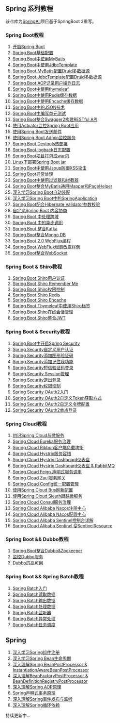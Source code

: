 ## Spring 系列教程
该仓库为[SpringAll](https://github.com/wuyouzhuguli/SpringAll)项目基于SpringBoot 3重写。

### Spring Boot教程 
1. [开启Spring Boot](01.Start-Spring-Boot/readme.md)
2. [Spring Boot基础配置](02.Spring-Boot-Config/readme.md)
3. [Spring Boot中使用MyBatis](03.Spring-Boot-Config/readme.md)
4. [Spring Boot中使用JdbcTemplate](04.Spring-Boot-JdbcTemplate/readme.md)
5. [Spring Boot MyBatis配置Druid多数据源](05.Spring-Boot-MyBatis-MultiDataSource/readme.md)
6. [Spring Boot JdbcTemplate配置Druid多数据源]()
7. [Spring Boot AOP记录用户操作日志]()
8. [Spring Boot中使用thymeleaf]()
9. [Spring Boot中使用Redis缓存数据]()
10. [Spring Boot中使用Ehcache缓存数据]()
11. [Spring Boot中的JSON技术]()
12. [Spring Boot中编写单元测试]()
13. [Spring Boot整合Swagger2构建RESTful API]()
14. [使用Actuator监控Spring Boot应用]()
15. [使用Spring Boot发送邮件]()
16. [使用Spring Boot Admin监控服务]()
17. [Spring Boot Devtools热部署]()
18. [Spring Boot logback日志配置]()
19. [Spring Boot项目打包成war包]()
20. [Linux下部署Spring Boot jar]()
21. [Spring Boot中使用Jsoup防御XSS攻击]()
22. [Spring Boot异常处理]()
23. [Spring Boot中使用过滤器和拦截器]()
24. [Spring Boot整合MyBatis通用Mapper和PageHelper]()
26. [深入学习Spring Boot自动装配]()
27. [深入学习Spring Boot中的SpringApplication]()
28. [Spring Boot配合Hibernate Validator参数校验]()
29. [自定义Spring Boot 内容协商]()
30. [Spring Boot 中处理跨域]()
31. [Spring Boot 中的异步调用]()
32. [Spring Boot 整合Kafka]()
33. [Spring Boot整合Mongo DB]()
34. [Spring Boot 2.0 WebFlux编程]()
35. [Spring Boot WebFlux增删改查样例]()
36. [Spring Boot整合WebSocket]()

### Spring Boot & Shiro教程
1. [Spring Boot Shiro用户认证]()
2. [Spring Boot Shiro Remember Me]()
3. [Spring Boot Shiro权限控制]()
4. [Spring Boot Shiro Redis]()
5. [Spring Boot Shiro Ehcache]()
6. [Spring Boot Thymeleaf中使用Shiro标签]()
7. [Spring Boot Shiro在线会话管理]()
8. [Spring Boot Shiro整合JWT]()

### Spring Boot & Security教程
1. [Spring Boot中开启Spring Security]()
2. [Spring Security自定义用户认证]()
3. [Spring Security添加图形验证码]()
4. [Spring Security添加记住我功能]()
5. [Spring Security短信验证码登录]()
6. [Spring Security Session管理]()
7. [Spring Security退出登录]()
8. [Spring Security权限控制]()
9. [Spring Security OAuth2入门]()
10. [Spring Security OAuth2自定义Token获取方式]()
11. [Spring Security OAuth2自定义令牌配置]()
12. [Spring Security OAuth2单点登录]()

### Spring Cloud教程
1. [初识Spring Cloud与微服务]()
2. [Spring Cloud Eureka服务治理]()
3. [Spring Cloud Ribbon客户端负载均衡]()
4. [Spring Cloud Hystrix服务容错]()
5. [Spring Cloud Hystrix Dashboard仪表盘]()
6. [Spring Cloud Hystrix Dashboard仪表盘 & RabbitMQ]()
7. [Spring Cloud Feign 声明式服务调用]()
8. [Spring Cloud Zuul服务网关]()
9. [Spring Cloud Config统一配置管理]()
10. [使用Spring Cloud Bus刷新配置]()
11. [使用Spring Cloud Sleuth跟踪微服务]()
12. [Spring Cloud Consul服务治理]()
13. [Spring Cloud Alibaba Nacos注册中心]()
14. [Spring Cloud Alibaba Nacos配置中心]()
15. [Spring Cloud Alibaba Sentinel控制台详解]()
16. [Spring Cloud Alibaba Sentinel @SentinelResource]()

### Spring Boot && Dubbo教程
1. [Spring Boot整合Dubbo&Zookeeper]()
2. [监控Dubbo服务]()
3. [Dubbo的高可用]()

### Spring Boot && Spring Batch教程

1. [Spring Batch入门]()
2. [Spring Batch读取数据]()
3. [Spring Batch输出数据]()
4. [Spring Batch处理数据]()
5. [Spring Batch监听器]()
6. [Spring Batch异常处理]()
7. [Spring Batch任务调度]()

## Spring
1. [深入学习Spring组件注册]()
2. [深入学习Spring Bean生命周期]()
3. [深入理解Spring BeanPostProcessor & InstantiationAwareBeanPostProcessor]()
4. [深入理解BeanFactoryPostProcessor & BeanDefinitionRegistryPostProcessor]()
5. [深入理解Spring AOP原理]()
6. [Spring声明式事务原理]()
7. [深入理解Spring事件发布与监听]()
8. [深入理解Spring循环依赖]()

持续更新中...
